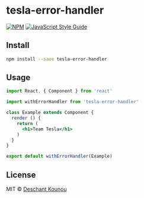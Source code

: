 # tesla-error-handler

> 

[![NPM](https://img.shields.io/npm/v/tesla-error-handler.svg)](https://www.npmjs.com/package/tesla-error-handler) [![JavaScript Style Guide](https://img.shields.io/badge/code_style-standard-brightgreen.svg)](https://standardjs.com)

## Install

```bash
npm install --save tesla-error-handler
```

## Usage

```jsx
import React, { Component } from 'react'

import withErrorHandler from 'tesla-error-handler'

class Example extends Component {
  render () {
    return (
      <h1>Team Tesla</h1>
    )
  }
}

export default withErrorHandler(Example)
```

## License

MIT © [Deschant Kounou](https://github.com/deschant)
